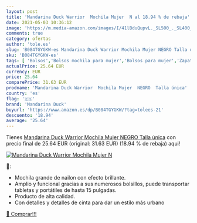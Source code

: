 ```yaml
---
layout: post
title: 'Mandarina Duck Warrior  Mochila Mujer  N al 18.94 % de rebaja'
date: 2021-05-03 10:36:12
image: 'https://m.media-amazon.com/images/I/41lBduQupvL._SL500_._SL400_.jpg'
comments: true
category: ofertas
author: 'tole.es'
slug: 'B084TGYGKW-es Mandarina Duck Warrior Mochila Mujer NEGRO Talla única'
sku: 'B084TGYGKW-es'
tags: [ 'Bolsos','Bolsos mochila para mujer','Bolsos para mujer','Zapatos y complementos','mandarina duck','mochila', ]
actualPrice: 25.64 EUR
currency: EUR
price: 25.64
comparePrice: 31.63 EUR
prodname: 'Mandarina Duck Warrior  Mochila Mujer  NEGRO  Talla única'
country: 'es'
flag: '🇪🇸'
brand: 'Mandarina Duck'
buyurl: 'https://www.amazon.es/dp/B084TGYGKW/?tag=tolees-21'
descuento: '18.94'
average: '25.64'
---
```


Tienes [Mandarina Duck Warrior  Mochila Mujer  NEGRO  Talla única](https://www.amazon.es/dp/B084TGYGKW/?tag=tolees-21) con precio final de  25.64 EUR (original: 31.63 EUR) (18.94 %  de rebaja) aqui!

[![Mandarina Duck Warrior  Mochila Mujer  N](https://m.media-amazon.com/images/I/41lBduQupvL._SL500_._SL400_.jpg)](https://www.amazon.es/dp/B084TGYGKW/?tag=tolees-21)

🔎:

- Mochila grande de nailon con efecto brillante.
- Amplio y funcional gracias a sus numerosos bolsillos, puede transportar tabletas y portátiles de hasta 15 pulgadas.
- Producto de alta calidad.
- Con detalles y detalles de cinta para dar un estilo más urbano

[🛒 Comprar!!!](https://www.amazon.es/dp/B084TGYGKW/?tag=tolees-21)
